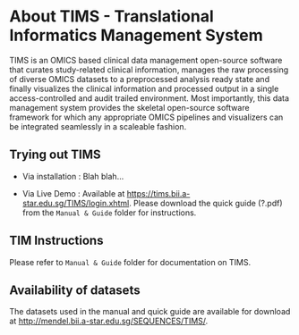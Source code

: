 # About TIMS - Translational Informatics Management System
TIMS is an OMICS based clinical data management open-source software that curates study-related clinical information, manages the raw processing of diverse OMICS datasets to a preprocessed analysis ready state and finally visualizes the clinical information and processed output in a single access-controlled and audit trailed environment. Most importantly, this data management system provides the skeletal open-source software framework for which any appropriate OMICS pipelines and visualizers can be integrated seamlessly in a scaleable fashion.

## Trying out TIMS
- Via installation : Blah blah...

- Via Live Demo : Available at https://tims.bii.a-star.edu.sg/TIMS/login.xhtml. Please download the quick guide (?.pdf) from the `Manual & Guide` folder for instructions.

## TIM Instructions
Please refer to `Manual & Guide` folder for documentation on TIMS.

## Availability of datasets
The datasets used in the manual and quick guide are available for download at http://mendel.bii.a-star.edu.sg/SEQUENCES/TIMS/. 